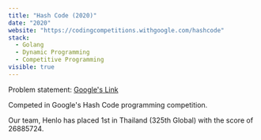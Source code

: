 ```yaml
---
title: "Hash Code (2020)"
date: "2020"
website: "https://codingcompetitions.withgoogle.com/hashcode"
stack:
  - Golang
  - Dynamic Programming
  - Competitive Programming
visible: true
---
```


Problem statement: [Google's Link](https://storage.googleapis.com/coding-competitions.appspot.com/HC/2020/hashcode_2020_online_qualification_round.pdf)

Competed in Google's Hash Code programming competition.

Our team, Henlo has placed 1st in Thailand (325th Global) with the score of 26885724.
